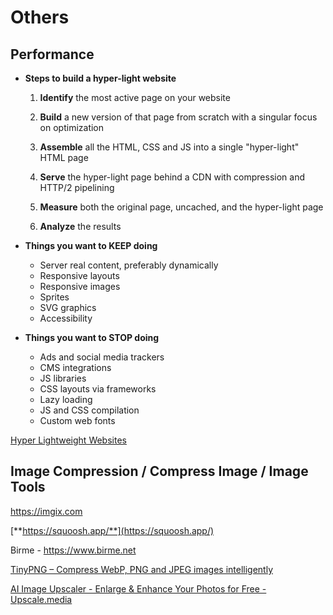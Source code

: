 # Others

## Performance

- **Steps to build a hyper-light website**

    1. **Identify** the most active page on your website

    2. **Build** a new version of that page from scratch with a singular focus on optimization

    3. **Assemble** all the HTML, CSS and JS into a single "hyper-light" HTML page

    4. **Serve** the hyper-light page behind a CDN with compression and HTTP/2 pipelining

    5. **Measure** both the original page, uncached, and the hyper-light page

    6. **Analyze** the results
- **Things you want to KEEP doing**
  - Server real content, preferably dynamically
  - Responsive layouts
  - Responsive images
  - Sprites
  - SVG graphics
  - Accessibility
- **Things you want to STOP doing**
  - Ads and social media trackers
  - CMS integrations
  - JS libraries
  - CSS layouts via frameworks
  - Lazy loading
  - JS and CSS compilation
  - Custom web fonts

[Hyper Lightweight Websites](https://www.youtube.com/watch?v=VUwyYhNO63I)

## Image Compression / Compress Image / Image Tools

<https://imgix.com>

[**https://squoosh.app/**](https://squoosh.app/)

Birme - <https://www.birme.net>

[TinyPNG – Compress WebP, PNG and JPEG images intelligently](https://tinypng.com/)

[AI Image Upscaler - Enlarge & Enhance Your Photos for Free - Upscale.media](https://www.upscale.media/)
